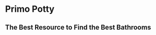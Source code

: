 
<!DOCTYPE html>
<html>
<head>
<link href="https://fonts.googleapis.com/css?family=Abel|Amatic+SC|Raleway:100,200,300,400,500,600,700,800,900" rel="stylesheet">
<link  rel="stylesheet" type="text/css" href="primo-potty/stylesheet.css">

<title> Primo Potty</title>
</head>
<body>
<div id="cover">
<h1> Primo Potty </h1>
<h2> The Best Resource to Find the Best Bathrooms</h2>
</body>
</html>